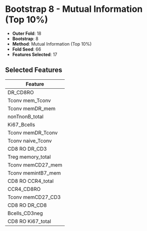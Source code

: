 # Bootstrap 8 - Mutual Information (Top 10%)

- **Outer Fold**: 18
- **Bootstrap**: 8
- **Method**: Mutual Information (Top 10%)
- **Fold Seed**: 66
- **Features Selected**: 17

## Selected Features

| Feature |
|---------|
| DR_CD8RO |
| Tconv mem_Tconv |
| Tconv memDR_mem |
| nonTnonB_total |
| Ki67_Bcells |
| Tconv memDR_Tconv |
| Tconv naive_Tconv |
| CD8 RO DR_CD3 |
| Treg memory_total |
| Tconv memCD27_mem |
| Tconv memintB7_mem |
| CD8 RO CCR4_total |
| CCR4_CD8RO |
| Tconv memCD27_CD3 |
| CD8 RO DR_CD8 |
| Bcells_CD3neg |
| CD8 RO Ki67_total |
